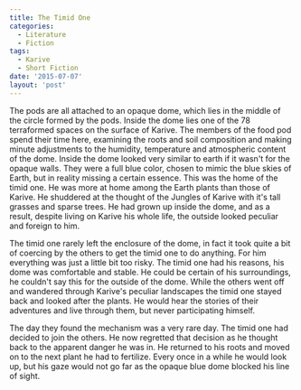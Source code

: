 ```yaml
---
title: The Timid One
categories:
  - Literature
  - Fiction
tags:
  - Karive
  - Short Fiction
date: '2015-07-07'
layout: 'post'
---
```


The pods are all attached to an opaque dome, which lies in the middle of the circle formed by the pods. Inside the dome lies one of the 78 terraformed spaces on the surface of Karive. The members of the food pod spend their time here, examining the roots and soil composition and making minute adjustments to the humidity, temperature and atmospheric content of the dome. Inside the dome looked very similar to earth if it wasn't for the opaque walls. They were a full blue color, chosen to mimic the blue skies of Earth, but in reality missing a certain essence. This was the home of the timid one. He was more at home among the Earth plants than those of Karive. He shuddered at the thought of the Jungles of Karive with it's tall grasses and sparse trees. He had grown up inside the dome, and as a result, despite living on Karive his whole life, the outside looked peculiar and foreign to him.

The timid one rarely left the enclosure of the dome, in fact it took quite a bit of coercing by the others to get the timid one to do anything. For him everything was just a little bit too risky. The timid one had his reasons, his dome was comfortable and stable. He could be certain of his surroundings, he couldn't say this for the outside of the dome. While the others went off and wandered through Karive's peculiar landscapes the timid one stayed back and looked after the plants. He would hear the stories of their adventures and live through them, but never participating himself.

The day they found the mechanism was a very rare day. The timid one had decided to join the others. He now regretted that decision as he thought back to the apparent danger he was in. He returned to his roots and moved on to the next plant he had to fertilize. Every once in a while he would look up, but his gaze would not go far as the opaque blue dome blocked his line of sight.
